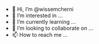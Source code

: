 - 👋 Hi, I’m @wissemcherni
- 👀 I’m interested in ...
- 🌱 I’m currently learning ...
- 💞️ I’m looking to collaborate on ...
- 📫 How to reach me ...

<!---
wissemcherni/wissemcherni is a ✨ special ✨ repository because its `README.md` (this file) appears on your GitHub profile.
You can click the Preview link to take a look at your changes.
--->
